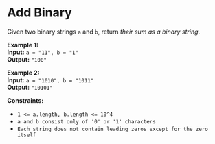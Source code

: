 # Add Binary

Given two binary strings `a` and `b`, return *their sum as a binary string*.



**Example 1:** \
__Input:__ ```a = "11", b = "1"```\
__Output:__ ```"100"```

**Example 2:** \
__Input:__ ```a = "1010", b = "1011"```\
__Output:__ ```"10101"```



**Constraints:**
* ```1 <= a.length, b.length <= 10^4```
* ```a and b consist only of '0' or '1' characters```
* ```Each string does not contain leading zeros except for the zero itself```
